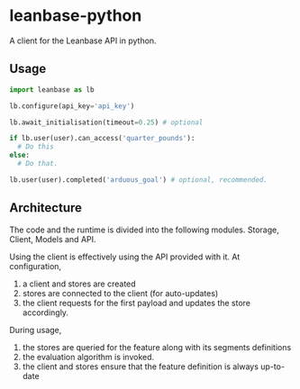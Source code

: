# leanbase-python

A client for the Leanbase API in python.

## Usage

```python
import leanbase as lb

lb.configure(api_key='api_key')

lb.await_initialisation(timeout=0.25) # optional

if lb.user(user).can_access('quarter_pounds'):
  # Do this
else:
  # Do that.

lb.user(user).completed('arduous_goal') # optional, recommended.
```

## Architecture

The code and the runtime is divided into the following modules. Storage, Client, Models and API.

Using the client is effectively using the API provided with it. At configuration, 
1. a client and stores are created
1. stores are connected to the client (for auto-updates)
1. the client requests for the first payload and updates the store accordingly.

During usage, 
1. the stores are queried for the feature along with its segments definitions
1. the evaluation algorithm is invoked.
1. the client and stores ensure that the feature definition is always up-to-date